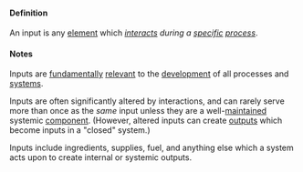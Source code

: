 #### Definition

An input is any [element](https://github.com/gcassel/Modular-Organization-Terminology/blob/master/terms/element.md) which *[interacts](https://github.com/gcassel/Modular-Organization-Terminology/blob/master/terms/interaction.md) during a [specific](https://github.com/gcassel/Modular-Organization-Terminology/blob/master/terms/specific.md) [process](https://github.com/gcassel/Modular-Organization-Terminology/blob/master/terms/process.md)*.  
#### Notes

Inputs are [fundamentally](https://github.com/gcassel/Modular-Organization-Terminology/blob/master/terms/base.md) [relevant](https://github.com/gcassel/Modular-Organization-Terminology/blob/master/terms/relevance.md) to the [development](https://github.com/gcassel/Modular-Organization-Terminology/blob/master/terms/develop.md) of all processes and [systems](https://github.com/gcassel/Modular-Organization-Terminology/blob/master/terms/system.md).

Inputs are often significantly altered by interactions, and can rarely serve more than once as the *same* input unless they are a well-[maintained](https://github.com/gcassel/Modular-Organization-Terminology/blob/master/terms/maintain.md) systemic [component](https://github.com/gcassel/Modular-Organization-Terminology/blob/master/terms/component.md).  (However, altered inputs can create [outputs](https://github.com/gcassel/Modular-Organization-Terminology/blob/master/terms/output.md) which become inputs in a "closed" system.)

Inputs include ingredients, supplies, fuel, and anything else which a system acts upon to create internal or systemic outputs.
